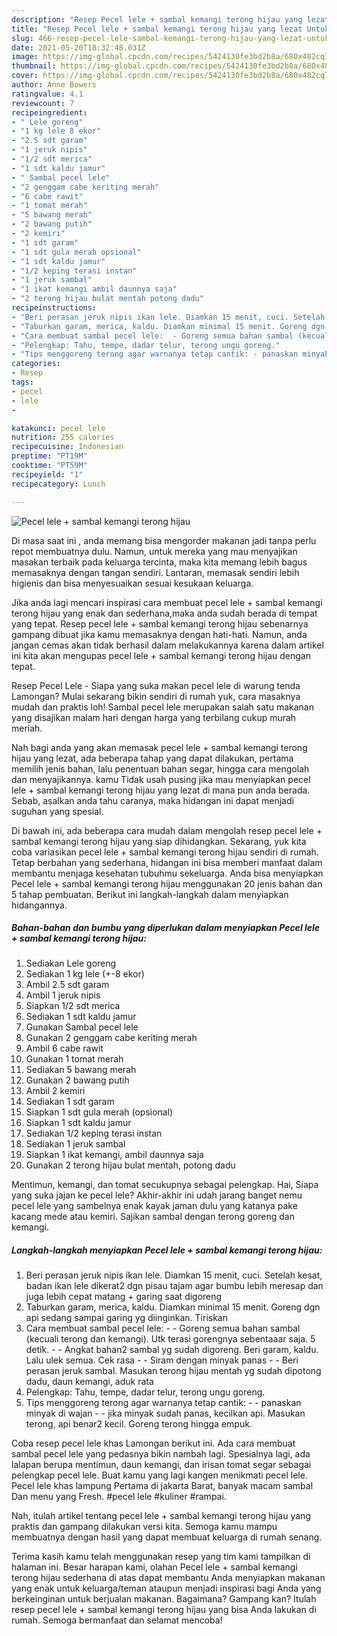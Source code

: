 ```yaml
---
description: "Resep Pecel lele + sambal kemangi terong hijau yang lezat Untuk Jualan"
title: "Resep Pecel lele + sambal kemangi terong hijau yang lezat Untuk Jualan"
slug: 466-resep-pecel-lele-sambal-kemangi-terong-hijau-yang-lezat-untuk-jualan
date: 2021-05-20T18:32:48.031Z
image: https://img-global.cpcdn.com/recipes/5424130fe3bd2b8a/680x482cq70/pecel-lele-sambal-kemangi-terong-hijau-foto-resep-utama.jpg
thumbnail: https://img-global.cpcdn.com/recipes/5424130fe3bd2b8a/680x482cq70/pecel-lele-sambal-kemangi-terong-hijau-foto-resep-utama.jpg
cover: https://img-global.cpcdn.com/recipes/5424130fe3bd2b8a/680x482cq70/pecel-lele-sambal-kemangi-terong-hijau-foto-resep-utama.jpg
author: Anne Bowers
ratingvalue: 4.1
reviewcount: 7
recipeingredient:
- " Lele goreng"
- "1 kg lele 8 ekor"
- "2.5 sdt garam"
- "1 jeruk nipis"
- "1/2 sdt merica"
- "1 sdt kaldu jamur"
- " Sambal pecel lele"
- "2 genggam cabe keriting merah"
- "6 cabe rawit"
- "1 tomat merah"
- "5 bawang merah"
- "2 bawang putih"
- "2 kemiri"
- "1 sdt garam"
- "1 sdt gula merah opsional"
- "1 sdt kaldu jamur"
- "1/2 keping terasi instan"
- "1 jeruk sambal"
- "1 ikat kemangi ambil daunnya saja"
- "2 terong hijau bulat mentah potong dadu"
recipeinstructions:
- "Beri perasan jeruk nipis ikan lele. Diamkan 15 menit, cuci. Setelah kesat, badan ikan lele dikerat2 dgn pisau tajam agar bumbu lebih meresap dan juga lebih cepat matang + garing saat digoreng"
- "Taburkan garam, merica, kaldu. Diamkan minimal 15 menit. Goreng dgn api sedang sampai garing yg diinginkan. Tiriskan"
- "Cara membuat sambal pecel lele:  - Goreng semua bahan sambal (kecuali terong dan kemangi). Utk terasi gorengnya sebentaaar saja. 5 detik.  - Angkat bahan2 sambal yg sudah digoreng. Beri garam, kaldu. Lalu ulek semua. Cek rasa - Siram dengan minyak panas - Beri perasan jeruk sambal. Masukan terong hijau mentah yg sudah dipotong dadu, daun kemangi, aduk rata"
- "Pelengkap: Tahu, tempe, dadar telur, terong ungu goreng."
- "Tips menggoreng terong agar warnanya tetap cantik: - panaskan minyak di wajan - jika minyak sudah panas, kecilkan api. Masukan terong, api benar2 kecil. Goreng terong hingga empuk."
categories:
- Resep
tags:
- pecel
- lele
- 

katakunci: pecel lele  
nutrition: 255 calories
recipecuisine: Indonesian
preptime: "PT19M"
cooktime: "PT59M"
recipeyield: "1"
recipecategory: Lunch

---
```



![Pecel lele + sambal kemangi terong hijau](https://img-global.cpcdn.com/recipes/5424130fe3bd2b8a/680x482cq70/pecel-lele-sambal-kemangi-terong-hijau-foto-resep-utama.jpg)

Di masa  saat ini , anda memang bisa mengorder makanan jadi tanpa perlu repot membuatnya dulu. Namun, untuk mereka yang mau menyajikan masakan terbaik pada keluarga tercinta, maka kita memang lebih bagus memasaknya dengan tangan sendiri. Lantaran, memasak sendiri lebih higienis dan bisa menyesuaikan sesuai kesukaan keluarga.

Jika anda lagi mencari inspirasi cara membuat pecel lele + sambal kemangi terong hijau yang enak dan sederhana,maka anda sudah berada di tempat yang tepat. Resep pecel lele + sambal kemangi terong hijau  sebenarnya gampang dibuat jika kamu memasaknya dengan hati-hati. Namun, anda jangan cemas akan tidak berhasil dalam melakukannya 
karena dalam artikel ini kita akan mengupas pecel lele + sambal kemangi terong hijau dengan tepat.  

Resep Pecel Lele - Siapa yang suka makan pecel lele di warung tenda Lamongan? Mulai sekarang bikin sendiri di rumah yuk, cara masaknya mudah dan praktis loh! Sambal pecel lele merupakan salah satu makanan yang disajikan malam hari dengan harga yang terbilang cukup murah meriah.

Nah bagi anda yang akan memasak pecel lele + sambal kemangi terong hijau yang lezat, ada beberapa tahap yang dapat dilakukan, pertama memilih jenis bahan, lalu penentuan bahan segar, hingga cara mengolah dan menyajikannya. kamu Tidak usah pusing jika mau menyiapkan pecel lele + sambal kemangi terong hijau yang lezat di mana pun anda berada. Sebab, asalkan anda  tahu caranya, maka hidangan ini dapat menjadi suguhan yang spesial.

Di bawah ini, ada beberapa cara mudah dalam mengolah resep pecel lele + sambal kemangi terong hijau yang siap dihidangkan. Sekarang, yuk kita coba variasikan pecel lele + sambal kemangi terong hijau sendiri di rumah. Tetap berbahan yang sederhana, hidangan ini bisa memberi manfaat dalam membantu menjaga kesehatan tubuhmu sekeluarga. Anda bisa menyiapkan Pecel lele + sambal kemangi terong hijau menggunakan 20 jenis bahan dan 5 tahap pembuatan. Berikut ini langkah-langkah dalam menyiapkan hidangannya.

<!--inarticleads1-->

##### Bahan-bahan dan bumbu yang diperlukan dalam menyiapkan Pecel lele + sambal kemangi terong hijau:

1. Sediakan  Lele goreng
1. Sediakan 1 kg lele (+-8 ekor)
1. Ambil 2.5 sdt garam
1. Ambil 1 jeruk nipis
1. Siapkan 1/2 sdt merica
1. Sediakan 1 sdt kaldu jamur
1. Gunakan  Sambal pecel lele
1. Gunakan 2 genggam cabe keriting merah
1. Ambil 6 cabe rawit
1. Gunakan 1 tomat merah
1. Sediakan 5 bawang merah
1. Gunakan 2 bawang putih
1. Ambil 2 kemiri
1. Sediakan 1 sdt garam
1. Siapkan 1 sdt gula merah (opsional)
1. Siapkan 1 sdt kaldu jamur
1. Sediakan 1/2 keping terasi instan
1. Sediakan 1 jeruk sambal
1. Siapkan 1 ikat kemangi, ambil daunnya saja
1. Gunakan 2 terong hijau bulat mentah, potong dadu


Mentimun, kemangi, dan tomat secukupnya sebagai pelengkap. Hai, Siapa yang suka jajan ke pecel lele? Akhir-akhir ini udah jarang banget nemu pecel lele yang sambelnya enak kayak jaman dulu yang katanya pake kacang mede atau kemiri. Sajikan sambal dengan terong goreng dan kemangi. 

<!--inarticleads2-->

##### Langkah-langkah menyiapkan Pecel lele + sambal kemangi terong hijau:

1. Beri perasan jeruk nipis ikan lele. Diamkan 15 menit, cuci. Setelah kesat, badan ikan lele dikerat2 dgn pisau tajam agar bumbu lebih meresap dan juga lebih cepat matang + garing saat digoreng
1. Taburkan garam, merica, kaldu. Diamkan minimal 15 menit. Goreng dgn api sedang sampai garing yg diinginkan. Tiriskan
1. Cara membuat sambal pecel lele:  - - Goreng semua bahan sambal (kecuali terong dan kemangi). Utk terasi gorengnya sebentaaar saja. 5 detik.  - - Angkat bahan2 sambal yg sudah digoreng. Beri garam, kaldu. Lalu ulek semua. Cek rasa - - Siram dengan minyak panas - - Beri perasan jeruk sambal. Masukan terong hijau mentah yg sudah dipotong dadu, daun kemangi, aduk rata
1. Pelengkap: Tahu, tempe, dadar telur, terong ungu goreng.
1. Tips menggoreng terong agar warnanya tetap cantik: - - panaskan minyak di wajan - - jika minyak sudah panas, kecilkan api. Masukan terong, api benar2 kecil. Goreng terong hingga empuk.


Coba resep pecel lele khas Lamongan berikut ini. Ada cara membuat sambal pecel lele yang pedasnya bikin nambah lagi. Spesialnya lagi, ada lalapan berupa mentimun, daun kemangi, dan irisan tomat segar sebagai pelengkap pecel lele. Buat kamu yang lagi kangen menikmati pecel lele. Pecel lele khas lampung Pertama di jakarta Barat, banyak macam sambal Dan menu yang Fresh. #pecel lele #kuliner #rampai. 

Nah, itulah artikel tentang  pecel lele + sambal kemangi terong hijau  yang praktis dan gampang dilakukan versi kita. Semoga kamu mampu membuatnya dengan hasil yang dapat membuat keluarga di rumah senang. 

Terima kasih kamu telah menggunakan resep yang tim kami tampilkan di halaman ini. Besar harapan kami, olahan  Pecel lele + sambal kemangi terong hijau sederhana di atas dapat membantu Anda menyiapkan makanan yang enak untuk keluarga/teman ataupun menjadi inspirasi bagi Anda yang berkeinginan untuk berjualan makanan. Bagaimana? Gampang kan? Itulah resep pecel lele + sambal kemangi terong hijau yang bisa Anda lakukan di rumah. Semoga bermanfaat dan selamat mencoba!

